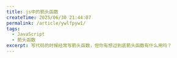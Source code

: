 ```yaml
---
title: js中的箭头函数
createTime: 2025/06/30 21:44:07
permalink: /article/ywlfpyw1/
tags: 
  - JavaScript
  - 箭头函数
excerpt: 写代码的时候经常写箭头函数，但你有想过到底箭头函数有什么用吗？
---
```


